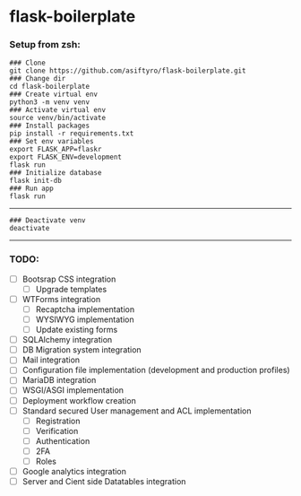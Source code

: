 
# flask-boilerplate

  
### Setup from zsh:


```
### Clone
git clone https://github.com/asiftyro/flask-boilerplate.git
### Change dir
cd flask-boilerplate
### Create virtual env
python3 -m venv venv
### Activate virtual env
source venv/bin/activate
### Install packages
pip install -r requirements.txt
### Set env variables
export FLASK_APP=flaskr
export FLASK_ENV=development
flask run
### Initialize database
flask init-db
### Run app
flask run
```

  

--------------------------

  
  

```
### Deactivate venv
deactivate
```

  

--------------------------

  
  

### TODO:

- [ ] Bootsrap CSS integration
    - [ ] Upgrade templates
- [ ] WTForms integration
	- [ ] Recaptcha implementation
	- [ ] WYSIWYG implementation
	- [ ] Update existing forms
- [ ] SQLAlchemy integration
- [ ] DB Migration system integration
- [ ] Mail integration
- [ ] Configuration file implementation (development and production profiles)
- [ ] MariaDB integration
- [ ] WSGI/ASGI implementation
- [ ] Deployment workflow creation
- [ ] Standard secured User management and ACL implementation  
	- [ ] Registration
	- [ ]  Verification
	- [ ]  Authentication
	- [ ]  2FA
	- [ ]  Roles
- [ ] Google analytics integration
- [ ] Server and Cient side Datatables integration